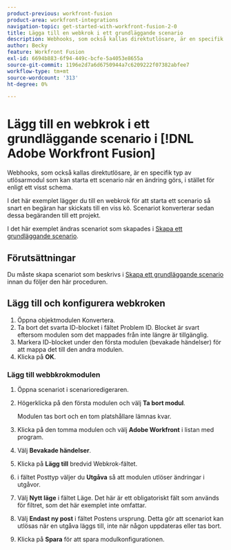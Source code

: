 ```yaml
---
product-previous: workfront-fusion
product-area: workfront-integrations
navigation-topic: get-started-with-workfront-fusion-2-0
title: Lägga till en webkrok i ett grundläggande scenario
description: Webhooks, som också kallas direktutlösare, är en specifik typ av utlösarmodul som kan starta ett scenario när en ändring görs, i stället för enligt ett visst schema.
author: Becky
feature: Workfront Fusion
exl-id: 6694b883-6f94-449c-bcfe-5a4053e8655a
source-git-commit: 1196e2d7a6d6750944a7c6209222f07382abfee7
workflow-type: tm+mt
source-wordcount: '313'
ht-degree: 0%

---
```


# Lägg till en webkrok i ett grundläggande scenario i [!DNL Adobe Workfront Fusion]

Webhooks, som också kallas direktutlösare, är en specifik typ av utlösarmodul som kan starta ett scenario när en ändring görs, i stället för enligt ett visst schema.

I det här exemplet lägger du till en webkrok för att starta ett scenario så snart en begäran har skickats till en viss kö. Scenariot konverterar sedan dessa begäranden till ett projekt.

I det här exemplet ändras scenariot som skapades i [Skapa ett grundläggande scenario](/help/quicksilver/workfront-fusion/get-started/build-practice-scenarios/create-simple-scenario.md).

## Förutsättningar

Du måste skapa scenariot som beskrivs i [Skapa ett grundläggande scenario](/help/quicksilver/workfront-fusion/get-started/build-practice-scenarios/create-simple-scenario.md) innan du följer den här proceduren.

## Lägg till och konfigurera webkroken

1. Öppna objektmodulen Konvertera.
1. Ta bort det svarta ID-blocket i fältet Problem ID. Blocket är svart eftersom modulen som det mappades från inte längre är tillgänglig.
1. Markera ID-blocket under den första modulen (bevakade händelser) för att mappa det till den andra modulen.
1. Klicka på **OK**.

### Lägg till webbkrokmodulen

1. Öppna scenariot i scenarioredigeraren.
1. Högerklicka på den första modulen och välj **Ta bort modul**.

   Modulen tas bort och en tom platshållare lämnas kvar.

1. Klicka på den tomma modulen och välj **Adobe Workfront** i listan med program.
1. Välj **Bevakade händelser**.
1. Klicka på **Lägg till** bredvid Webkrok-fältet.
1. i fältet Posttyp väljer du **Utgåva** så att modulen utlöser ändringar i utgåvor.
1. Välj **Nytt läge** i fältet Läge. Det här är ett obligatoriskt fält som används för filtret, som det här exemplet inte omfattar.
1. Välj **Endast ny post** i fältet Postens ursprung. Detta gör att scenariot kan utlösas när en utgåva läggs till, inte när någon uppdateras eller tas bort.
1. Klicka på **Spara** för att spara modulkonfigurationen.
